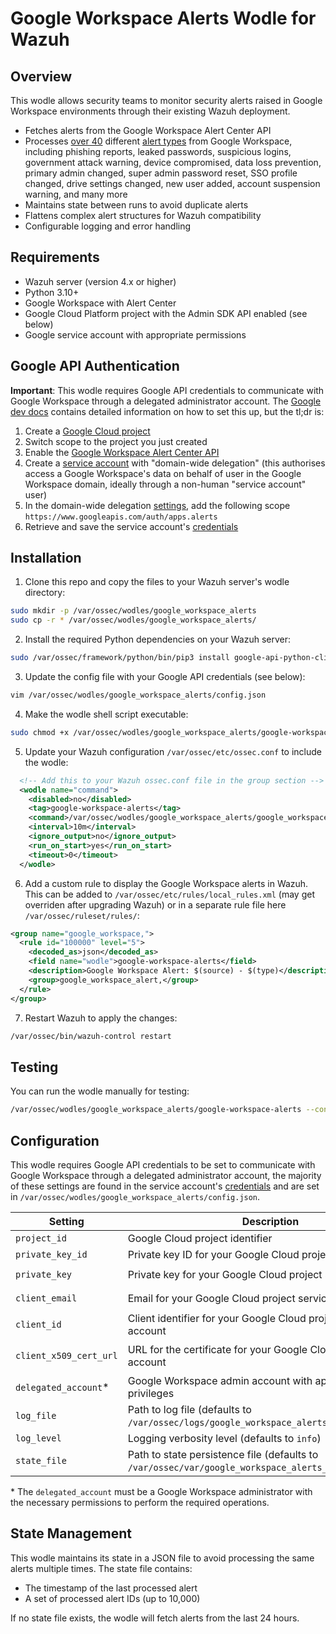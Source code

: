 # Google Workspace Alerts Wodle for Wazuh

## Overview

This wodle allows security teams to monitor security alerts raised in Google Workspace environments through their existing Wazuh deployment.

- Fetches alerts from the Google Workspace Alert Center API
- Processes [over 40](https://github.com/rh0dy/google-workspace-alerts-wodle/blob/main/config.py) different [alert types](https://developers.google.com/admin-sdk/alertcenter/reference/alert-types) from Google Workspace, including phishing reports, leaked passwords, suspicious logins, government attack warning, device compromised, data loss prevention, primary admin changed, super admin password reset, SSO profile changed, drive settings changed, new user added, account suspension warning, and many more
- Maintains state between runs to avoid duplicate alerts
- Flattens complex alert structures for Wazuh compatibility
- Configurable logging and error handling

## Requirements

- Wazuh server (version 4.x or higher)
- Python 3.10+
- Google Workspace with Alert Center
- Google Cloud Platform project with the Admin SDK API enabled (see below)
- Google service account with appropriate permissions

## Google API Authentication

**Important**: This wodle requires Google API credentials to communicate with Google Workspace through a delegated administrator account. The [Google dev docs](https://developers.google.com/workspace/guides/get-started) contains detailed information on how to set this up, but the tl;dr is:

1. Create a [Google Cloud project](https://developers.google.com/workspace/guides/create-project)
2. Switch scope to the project you just created
3. Enable the [Google Workspace Alert Center API](https://developers.google.com/workspace/guides/enable-apis)
4. Create a [service account](https://developers.google.com/workspace/guides/create-credentials#service-account) with "domain-wide delegation" (this authorises access a Google Workspace's data on behalf of user in the Google Workspace domain, ideally through a non-human "service account" user)
5. In the domain-wide delegation [settings](https://developers.google.com/identity/protocols/oauth2/service-account#delegatingauthority), add the following scope `https://www.googleapis.com/auth/apps.alerts`
6. Retrieve and save the service account's [credentials](https://developers.google.com/workspace/guides/create-credentials#create_credentials_for_a_service_account)

## Installation

1. Clone this repo and copy the files to your Wazuh server's wodle directory:

```bash
sudo mkdir -p /var/ossec/wodles/google_workspace_alerts
sudo cp -r * /var/ossec/wodles/google_workspace_alerts/
```

2. Install the required Python dependencies on your Wazuh server:

```bash
sudo /var/ossec/framework/python/bin/pip3 install google-api-python-client google-auth google-auth-httplib2
```

3. Update the config file with your Google API credentials (see below):

```bash
vim /var/ossec/wodles/google_workspace_alerts/config.json
```

4. Make the wodle shell script executable:

```bash
sudo chmod +x /var/ossec/wodles/google_workspace_alerts/google-workspace-alerts
```

5. Update your Wazuh configuration `/var/ossec/etc/ossec.conf` to include the wodle:

```xml
  <!-- Add this to your Wazuh ossec.conf file in the group section -->
  <wodle name="command">
    <disabled>no</disabled>
    <tag>google-workspace-alerts</tag>
    <command>/var/ossec/wodles/google_workspace_alerts/google_workspace_alerts</command>
    <interval>10m</interval>
    <ignore_output>no</ignore_output>
    <run_on_start>yes</run_on_start>
    <timeout>0</timeout>
  </wodle>
```

6. Add a custom rule to display the Google Workspace alerts in Wazuh. This can be added to `/var/ossec/etc/rules/local_rules.xml` (may get overriden after upgrading Wazuh) or in a separate rule file here `/var/ossec/ruleset/rules/`:

```xml
<group name="google_workspace,">
  <rule id="100000" level="5">
    <decoded_as>json</decoded_as>
    <field name="wodle">google-workspace-alerts</field>
    <description>Google Workspace Alert: $(source) - $(type)</description>
    <group>google_workspace_alert,</group>
  </rule>
</group>
```

7. Restart Wazuh to apply the changes:

```bash
/var/ossec/bin/wazuh-control restart
```

## Testing

You can run the wodle manually for testing:

```bash
/var/ossec/wodles/google_workspace_alerts/google-workspace-alerts --config /path/to/config.json
```

## Configuration

This wodle requires Google API credentials to be set to communicate with Google Workspace through a delegated administrator account, the majority of these settings are found in the service account's [credentials](https://developers.google.com/workspace/guides/create-credentials#create_credentials_for_a_service_account) and are set in `/var/ossec/wodles/google_workspace_alerts/config.json`.

| Setting | Description | Required | Example |
|---------|-------------|----------|---------|
| `project_id` | Google Cloud project identifier | ✅ | `"my-project-123456"` |
| `private_key_id` | Private key ID for your Google Cloud project service account | ✅ | `"a1b2c3d4e5f6g7h8i9j0"` |
| `private_key` | Private key for your Google Cloud project service account | ✅ | `"-----BEGIN PRIVATE KEY-----\nMIIEvgIBADANBgk...\n-----END PRIVATE KEY-----\n"` |
| `client_email` | Email for your Google Cloud project service account  | ✅ | `"my-service-account@my-project-123456.iam.gserviceaccount.com"` |
| `client_id` | Client identifier for your Google Cloud project service account | ✅ | `"123456789012345678901"` |
| `client_x509_cert_url` | URL for the certificate for your Google Cloud project service account | ✅ | `"https://www.googleapis.com/robot/v1/metadata/x509/my-service-account%40my-project-123456.iam.gserviceaccount.com"` |
| `delegated_account`* | Google Workspace admin account with appropriate privileges | ✅ | `"admin@yourdomain.com"` |
| `log_file` | Path to log file (defaults to `/var/ossec/logs/google_workspace_alerts_wodle.log`) | ❌ | `"/var/log/wodle.log"` |
| `log_level` | Logging verbosity level (defaults to `info`) | ❌ | `"info"` |
| `state_file` | Path to state persistence file (defaults to `/var/ossec/var/google_workspace_alerts_wodle_state.json`) | ❌ | `"/var/lib/wodle/state.json"` |

\* The `delegated_account` must be a Google Workspace administrator with the necessary permissions to perform the required operations.

## State Management

This wodle maintains its state in a JSON file to avoid processing the same alerts multiple times. The state file contains:
- The timestamp of the last processed alert
- A set of processed alert IDs (up to 10,000)

If no state file exists, the wodle will fetch alerts from the last 24 hours.